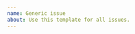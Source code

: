 ```yaml
---
name: Generic issue
about: Use this template for all issues.
---
```


<!--
This repository is only a convenience wrapper to easily install all PHPCompatibility PHP_CodeSniffer standards in one go.

If your issue is related to the PHPCompatibility sniffs, please open an issue in the PHPCompatibility repository: https://github.com/PHPCompatibility/PHPCompatibility/issues

If your issue is related to a framework specific ruleset, please open an issue in the relevant repository:
* PHPCompatibilityJoomla: https://github.com/PHPCompatibility/PHPCompatibilityJoomla/issues
* PHPCompatibilityWP: https://github.com/PHPCompatibility/PHPCompatibilityWP/issues

If your issue is related to a polyfill specific ruleset, please open an issue in the relevant repository:
* PHPCompatibilityParagonie: https://github.com/PHPCompatibility/PHPCompatibilityParagonie/issues
* PHPCompatibilityPasswordCompat: https://github.com/PHPCompatibility/PHPCompatibilityPasswordCompat/issues
* PHPCompatibilitySymfony: https://github.com/PHPCompatibility/PHPCompatibilitySymfony/issues

Before opening a new issue, please search for your issue to prevent opening a duplicate. If there is already an open issue, please leave a comment there.

Thanks!
-->
